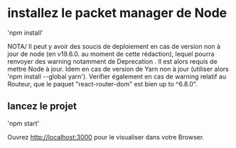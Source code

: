 # installez le packet manager de Node

'npm install'

NOTA/
Il peut y avoir des soucis de deploiement en cas de version non à jour de node (en v19.6.0. au moment de cette rédaction), lequel pourra renvoyer des warning notamment de Deprecation . Il est alors requis de mettre Node à jour. 
Idem en cas de version de Yarn non à jour (utiliser alors 'npm install --global yarn').
Verifier également en cas de warning relatif au Routeur, que le paquet "react-router-dom" est bien up to ^6.8.0". 

## lancez le projet

'npm start'

Ouvrez [http://localhost:3000](http://localhost:3000) pour le visualiser dans votre Browser.